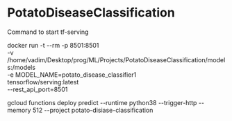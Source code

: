 # PotatoDiseaseClassification

Command to start tf-serving

docker run -t --rm -p 8501:8501 \
  -v /home/vadim/Desktop/prog/ML/Projects/PotatoDiseaseClassification/models:/models \
  -e MODEL_NAME=potato_disease_classifier1 \
  tensorflow/serving:latest \
  --rest_api_port=8501


gcloud functions deploy predict --runtime python38 --trigger-http --memory 512 --project potato-disiase-classification